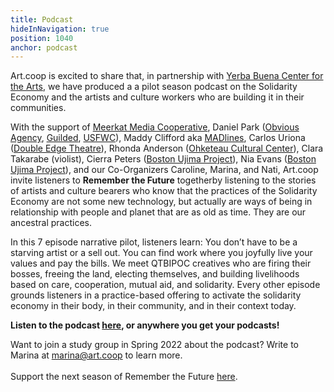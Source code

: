 ```yaml
---
title: Podcast
hideInNavigation: true
position: 1040
anchor: podcast
---
```

Art.coop is excited to share that, in partnership with [Yerba Buena Center for the Arts](https://ybca.org/), we have produced a a pilot season podcast on the Solidarity Economy and the artists and culture workers who are building it in their communities. 

With the support of [Meerkat Media Cooperative](https://www.meerkatmedia.org/), Daniel Park ([Obvious Agency](https://www.instagram.com/obviousagencycoop/), [Guilded](https://www.guilded.coop/), [USFWC](https://www.usworker.coop/en/)), Maddy Clifford aka [MADlines](https://www.madlinesinfo.com/), Carlos Uriona ([Double Edge Theatre](https://doubleedgetheatre.org/)), Rhonda Anderson ([Ohketeau Cultural Center](https://www.ohketeau.org/)), Clara Takarabe (violist), Cierra Peters ([Boston Ujima Project](https://www.ujimaboston.com/)), Nia Evans ([Boston Ujima Project](https://www.ujimaboston.com/)), and our Co-Organizers Caroline, Marina, and Nati, Art.coop invite listeners to **Remember the Future** togetherby listening to the stories of artists and culture bearers who know that the practices of the Solidarity Economy are not some new technology, but actually are ways of being in relationship with people and planet that are as old as time. They are our ancestral practices. 

In this 7 episode narrative pilot, listeners learn: You don’t have to be a starving artist or a sell out. You can find work where you joyfully live your values and pay the bills. We meet QTBIPOC creatives who are firing their bosses, freeing the land, electing themselves, and building livelihoods based on care, cooperation, mutual aid, and solidarity. Every other episode grounds listeners in a practice-based offering to activate the solidarity economy in their body, in their community, and in their context today. 

**Listen to the podcast [here](https://rememberthefuture.buzzsprout.com/), or anywhere you get your podcasts!**

W﻿ant to join a study group in Spring 2022 about the podcast? Write to Marina at marina@art.coop to learn more.\
\
S﻿upport the next season of Remember the Future [here](https://opencollective.com/art_coop/projects/podcastseason/donate).